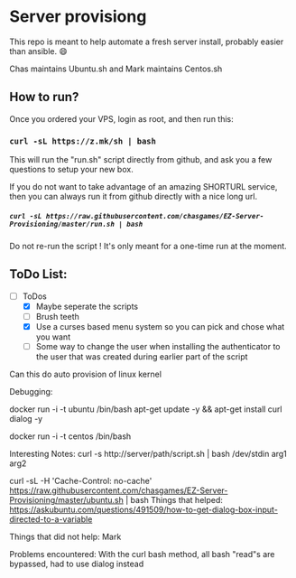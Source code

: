 # Server provisiong
This repo is meant to help automate a fresh server install, probably easier than ansible. :smile:

Chas maintains Ubuntu.sh and Mark maintains Centos.sh

## How to run?

Once you ordered your VPS, login as root, and then run this:
### ```curl -sL https://z.mk/sh | bash```

This will run the "run.sh" script directly from github, and ask you a few questions to setup your new box.

If you do not want to take advantage of an amazing SHORTURL service, then you can always run it from github directly with a nice long url.

##### ```curl -sL https://raw.githubusercontent.com/chasgames/EZ-Server-Provisioning/master/run.sh | bash```

Do not re-run the script ! It's only meant for a one-time run at the moment.

## ToDo List:
- [ ] ToDos
  - [x] Maybe seperate the scripts
  - [ ] Brush teeth
  - [x] Use a curses based menu system so you can pick and chose what you want 
  - [ ] Some way to change the user when installing the authenticator to the user that
was created during earlier part of the script

Can this do auto provision of linux kernel 

Debugging:

docker run -i -t ubuntu /bin/bash
apt-get update -y && apt-get install curl dialog -y


docker run -i -t centos /bin/bash


Interesting Notes:
curl -s http://server/path/script.sh | bash /dev/stdin arg1 arg2

curl -sL -H 'Cache-Control: no-cache' https://raw.githubusercontent.com/chasgames/EZ-Server-Provisioning/master/ubuntu.sh | bash
Things that helped:
https://askubuntu.com/questions/491509/how-to-get-dialog-box-input-directed-to-a-variable

Things that did not help:
Mark

Problems encountered:
With the curl bash method, all bash "read"s are bypassed, had to use dialog instead
